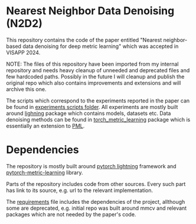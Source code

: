 # Nearest Neighbor Data Denoising (N2D2)

This repository contains the code of the paper entitled "Nearest neighbor-based data denoising for deep metric learning" which was accepted in VISAPP 2024.

NOTE: The files of this repository have been imported from my internal repository and needs heavy cleanup of unneeded and deprecated files and few hardcoded paths. Possibly in the future I will cleanup and publish the original repo which also contains improvements and extensions and will archive this one.

The scripts which correspond to the experiments reported in the paper can be found in [experiments scripts folder](lightning/cli_pipelines/experiments_scripts). All experiments are mostly built around [lighning](./lightning) package which contains models, datasets etc. Data denoising methods can be found in [torch_metric_learning](./torch_metric_learning) package which is essentially an extension to [PML](https://github.com/KevinMusgrave/pytorch-metric-learning).

# Dependencies
The repository is mostly built around [pytorch lightning](https://github.com/Lightning-AI/pytorch-lightning) framework and [pytorch-metric-learning](https://github.com/KevinMusgrave/pytorch-metric-learning) library.

Parts of the repository includes code from other sources. Every such part has link to its source, e.g. url to the relevant implementation.

The [requirements](./requirements.txt) file includes the dependencies of the project, allthough some are deprecated, e.g. initial repo was built around mmcv and relevant packages which are not needed by the paper's code.

